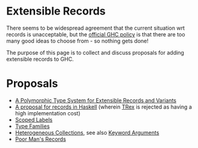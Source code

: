 # Extensible Records



There seems to be widespread agreement that the current situation wrt records is unacceptable, but the [
official GHC policy](http://haskell.org/haskellwiki/GHC:FAQ#Does_GHC_implement_any_kind_of_extensible_records.3F) is that there are too many good ideas to choose from - so nothing gets done!



The purpose of this page is to collect and discuss proposals for adding extensible records to GHC.


# Proposals


- [
  A Polymorphic Type System for Extensible Records and Variants](http://web.cecs.pdx.edu/~mpj/pubs/polyrec.html)
- [
  A proposal for records in Haskell](http://research.microsoft.com/~simonpj/Haskell/records.html) (wherein [
  TRex](http://cvs.haskell.org/Hugs/pages/hugsman/exts.html#sect7.2) is rejected as having a high implementation cost)
- [ Scoped Labels](http://www.cs.uu.nl/~daan/download/papers/scopedlabels.pdf)
- [ Type Families](http://homepage.ntlworld.com/b.hilken/files/Records.hs)
- [ Heterogeneous Collections](http://homepages.cwi.nl/~ralf/HList/), see also [
  Keyword Arguments](http://okmij.org/ftp/Haskell/keyword-arguments.lhs)
- [
  Poor Man's Records](http://hackage.haskell.org/trac/haskell-prime/attachment/ticket/92/Data.Record.hs)
